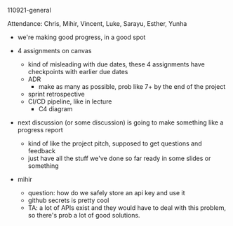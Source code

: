 110921-general

Attendance: Chris, Mihir, Vincent, Luke, Sarayu, Esther, Yunha

- we're making good progress, in a good spot

- 4 assignments on canvas
	- kind of misleading with due dates, these 4 assignments have checkpoints with earlier due dates
	- ADR
		- make as many as possible, prob like 7+ by the end of the project
	- sprint retrospective
	- CI/CD pipeline, like in lecture
		- C4 diagram 
		
- next discussion (or some discussion) is going to make something like a progress report
	- kind of like the project pitch, supposed to get questions and feedback
	- just have all the stuff we've done so far ready in some slides or something
	
- mihir
	- question: how do we safely store an api key and use it
	- github secrets is pretty cool
	- TA: a lot of APIs exist and they would have to deal with this problem, so there's prob a lot of good solutions.
	
